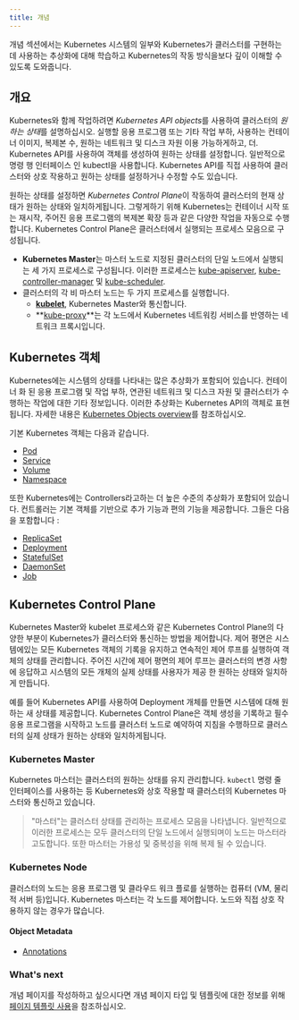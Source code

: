 ```yaml
---
title: 개념
---
```


개념 섹션에서는 Kubernetes 시스템의 일부와 Kubernetes가 클러스터를 구현하는 데 사용하는 추상화에 대해 학습하고 Kubernetes의 작동 방식을보다 깊이 이해할 수 있도록 도와줍니다.

## 개요

Kubernetes와 함께 작업하려면 *Kubernetes API objects*를 사용하여 클러스터의 *원하는 상태*를 설명하십시오. 실행할 응용 프로그램 또는 기타 작업 부하, 사용하는 컨테이너 이미지, 복제본 수, 원하는 네트워크 및 디스크 자원 이용 가능하게하고, 더. Kubernetes API를 사용하여 객체를 생성하여 원하는 상태를 설정합니다. 일반적으로 명령 행 인터페이스 인 kubectl을 사용합니다. Kubernetes API를 직접 사용하여 클러스터와 상호 작용하고 원하는 상태를 설정하거나 수정할 수도 있습니다.

원하는 상태를 설정하면 *Kubernetes Control Plane*이 작동하여 클러스터의 현재 상태가 원하는 상태와 일치하게됩니다. 그렇게하기 위해 Kubernetes는 컨테이너 시작 또는 재시작, 주어진 응용 프로그램의 복제본 확장 등과 같은 다양한 작업을 자동으로 수행합니다. Kubernetes Control Plane은 클러스터에서 실행되는 프로세스 모음으로 구성됩니다.

* **Kubernetes Master**는 마스터 노드로 지정된 클러스터의 단일 노드에서 실행되는 세 가지 프로세스로 구성됩니다. 이러한 프로세스는 [kube-apiserver](/docs/admin/kube-apiserver/), [kube-controller-manager](/docs/admin/kube-controller-manager/) 및 [kube-scheduler](/admin/kube-scheduler/).
* 클러스터의 각 비 마스터 노드는 두 가지 프로세스를 실행합니다.
  * **[kubelet](/docs/admin/kubelet/)**, Kubernetes Master와 통신합니다.
  * **[kube-proxy](/docs/admin/kube-proxy/)**는 각 노드에서 Kubernetes 네트워킹 서비스를 반영하는 네트워크 프록시입니다.

## Kubernetes 객체

Kubernetes에는 시스템의 상태를 나타내는 많은 추상화가 포함되어 있습니다. 컨테이너 화 된 응용 프로그램 및 작업 부하, 연관된 네트워크 및 디스크 자원 및 클러스터가 수행하는 작업에 대한 기타 정보입니다. 이러한 추상화는 Kubernetes API의 객체로 표현됩니다. 자세한 내용은 [Kubernetes Objects overview](/docs/concepts/abstractions/overview/)를 참조하십시오.

기본 Kubernetes 객체는 다음과 같습니다.

* [Pod](/docs/concepts/workloads/pods/pod-overview/)
* [Service](/docs/concepts/services-networking/service/)
* [Volume](/docs/concepts/storage/volumes/)
* [Namespace](/docs/concepts/overview/working-with-objects/namespaces/)

또한 Kubernetes에는 Controllers라고하는 더 높은 수준의 추상화가 포함되어 있습니다. 컨트롤러는 기본 객체를 기반으로 추가 기능과 편의 기능을 제공합니다. 그들은 다음을 포함합니다 :

* [ReplicaSet](/docs/concepts/workloads/controllers/replicaset/)
* [Deployment](/docs/concepts/workloads/controllers/deployment/)
* [StatefulSet](/docs/concepts/workloads/controllers/statefulset/)
* [DaemonSet](/docs/concepts/workloads/controllers/daemonset/)
* [Job](/docs/concepts/workloads/controllers/jobs-run-to-completion/)

## Kubernetes Control Plane

Kubernetes Master와 kubelet 프로세스와 같은 Kubernetes Control Plane의 다양한 부분이 Kubernetes가 클러스터와 통신하는 방법을 제어합니다. 제어 평면은 시스템에있는 모든 Kubernetes 객체의 기록을 유지하고 연속적인 제어 루프를 실행하여 객체의 상태를 관리합니다. 주어진 시간에 제어 평면의 제어 루프는 클러스터의 변경 사항에 응답하고 시스템의 모든 개체의 실제 상태를 사용자가 제공 한 원하는 상태와 일치하게 만듭니다.

예를 들어 Kubernetes API를 사용하여 Deployment 개체를 만들면 시스템에 대해 원하는 새 상태를 제공합니다. Kubernetes Control Plane은 객체 생성을 기록하고 필수 응용 프로그램을 시작하고 노드를 클러스터 노드로 예약하여 지침을 수행하므로 클러스터의 실제 상태가 원하는 상태와 일치하게됩니다.

### Kubernetes Master

Kubernetes 마스터는 클러스터의 원하는 상태를 유지 관리합니다. `kubectl` 명령 줄 인터페이스를 사용하는 등 Kubernetes와 상호 작용할 때 클러스터의 Kubernetes 마스터와 통신하고 있습니다.

> "마스터"는 클러스터 상태를 관리하는 프로세스 모음을 나타냅니다. 일반적으로 이러한 프로세스는 모두 클러스터의 단일 노드에서 실행되며이 노드는 마스터라고도합니다. 또한 마스터는 가용성 및 중복성을 위해 복제 될 수 있습니다.

### Kubernetes Node

클러스터의 노드는 응용 프로그램 및 클라우드 워크 플로를 실행하는 컴퓨터 (VM, 물리적 서버 등)입니다. Kubernetes 마스터는 각 노드를 제어합니다. 노드와 직접 상호 작용하지 않는 경우가 많습니다.

#### Object Metadata

* [Annotations](/docs/concepts/overview/working-with-objects/annotations/)

### What's next

개념 페이지를 작성하하고 싶으시다면 개념 페이지 타입 및 템플릿에 대한 정보를 위해 [페이지 템플릿 사용](/docs/home/contribute/page-templates/)을 참조하십시오. 

